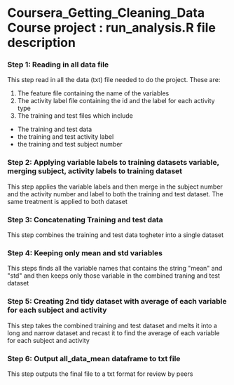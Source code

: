 # Coursera_Getting_Cleaning_Data Course project : run_analysis.R file description

### Step 1: Reading in all data file

This step read in all the data (txt) file needed to do the project. These are:

1. The feature file containing the name of the variables
2. The activity label file containing the id and the label for each activity type
3. The training and test files which include
- The training and test data
- the training and test activity label
- the training and test subject number

### Step 2: Applying variable labels to training datasets variable, merging subject, activity labels to training dataset 

This step applies the variable labels and then merge in the subject number and the activity number and label to both the 
training and test dataset. The same treatment is applied to both dataset

### Step 3: Concatenating Training and test data

This step combines the training and test data togheter into a single dataset

### Step 4: Keeping only mean and std variables 

This steps finds all the variable names that contains the string "mean" and "std" and then keeps only those variable in the
combined traning and test dataset

### Step 5: Creating 2nd tidy dataset with average of each variable for each subject and activity

This step takes the combined training and test dataset and melts it into a long and narrow dataset and recast it to find the average of each variable for each subject and activity

### Step 6: Output all_data_mean dataframe to txt file

This step outputs the final file to a txt format for review by peers
